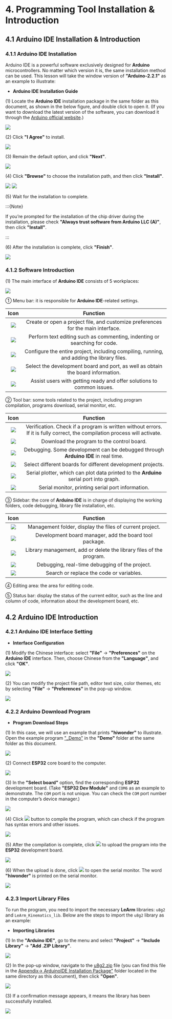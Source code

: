 # 4. Programming Tool Installation & Introduction

## 4.1 Arduino IDE Installation & Introduction

### 4.1.1 Arduino IDE Installation

Arduino IDE is a powerful software exclusively designed for **Arduino** microcontrollers. No matter which version it is, the same installation method can be used. This lesson will take the window version of **"Arduino-2.2.1"** as an example to illustrate:

* **Arduino IDE Installation Guide**

(1) Locate the **Arduino IDE** installation package in the same folder as this document, as shown in the below figure, and double click to open it. (If you want to download the latest version of the software, you can download it through the [Arduino official website](https://www.arduino.cc/en/software).)

<img src="../_static/media/chapter_4/section_1/media/image2.png" class="common_img" />

(2) Click **"I Agree"** to install.

<img src="../_static/media/chapter_4/section_1/media/image3.png" class="common_img" />

(3) Remain the default option, and click **"Next"**.

<img src="../_static/media/chapter_4/section_1/media/image4.png" class="common_img" />

(4) Click **"Browse"** to choose the installation path, and then click **"Install"**.

<img src="../_static/media/chapter_4/section_1/media/image5.png" class="common_img" />

<img src="../_static/media/chapter_4/section_1/media/image6.png" class="common_img" />

(5) Wait for the installation to complete.

:::{Note}

If you’re prompted for the installation of the chip driver during the installation, please check **"Always trust software from Arduino LLC (A)"**, then click **"Install"**.

:::

(6) After the installation is complete, click **"Finish"**.

<img src="../_static/media/chapter_4/section_1/media/image7.png" class="common_img" />

### 4.1.2 Software Introduction

(1) The main interface of **Arduino IDE** consists of 5 workplaces:

<img src="../_static/media/chapter_4/section_1/media/image8.png" class="common_img" />

① Menu bar: it is responsible for **Arduino IDE**-related settings.

| **Icon** | **Function** |
|:---:|:---:|
| <img src="../_static/media/chapter_4/section_1/media/image9.png" class="common_img" /> | Create or open a project file, and customize preferences for the main interface. |
| <img src="../_static/media/chapter_4/section_1/media/image10.png" class="common_img" /> | Perform text editing such as commenting, indenting or searching for code. |
| <img src="../_static/media/chapter_4/section_1/media/image11.png" class="common_img" /> | Configure the entire project, including compiling, running, and adding the library files. |
| <img src="../_static/media/chapter_4/section_1/media/image12.png" class="common_img" /> | Select the development board and port, as well as obtain the board information. |
| <img src="../_static/media/chapter_4/section_1/media/image13.png" class="common_img" /> | Assist users with getting ready and offer solutions to common issues. |

② Tool bar: some tools related to the project, including program compilation, programs download, serial monitor, etc.

| **Icon** | **Function** |
|:---:|:---:|
| <img src="../_static/media/chapter_4/section_1/media/image14.png" class="common_img" /> | Verification. Check if a program is written without errors. If it is fully correct, the compilation process will activate. |
| <img src="../_static/media/chapter_4/section_1/media/image15.png" class="common_img" /> | Download the program to the control board. |
| <img src="../_static/media/chapter_4/section_1/media/image16.png" class="common_img" /> | Debugging. Some development can be debugged through **Arduino IDE** in real time. |
| <img src="../_static/media/chapter_4/section_1/media/image17.png" class="common_img" /> | Select different boards for different development projects. |
| <img src="../_static/media/chapter_4/section_1/media/image18.png" class="common_img" /> | Serial plotter, which can plot data printed to the **Arduino** serial port into graph. |
| <img src="../_static/media/chapter_4/section_1/media/image19.png" class="common_img" /> | Serial monitor, printing serial port information. |

③ Sidebar: the core of **Arduino IDE** is in charge of displaying the working folders, code debugging, library file installation, etc.

| **Icon** | **Function** |
|:---:|:---:|
| <img src="../_static/media/chapter_4/section_1/media/image20.png" class="common_img" /> | Management folder, display the files of current project. |
| <img src="../_static/media/chapter_4/section_1/media/image21.png" class="common_img" /> | Development board manager, add the board tool package. |
| <img src="../_static/media/chapter_4/section_1/media/image22.png" class="common_img" /> | Library management, add or delete the library files of the program. |
| <img src="../_static/media/chapter_4/section_1/media/image23.png" class="common_img" /> | Debugging, real-time debugging of the project. |
| <img src="../_static/media/chapter_4/section_1/media/image24.png" class="common_img" /> | Search or replace the code or variables. |

④ Editing area: the area for editing code.

⑤ Status bar: display the status of the current editor, such as the line and column of code, information about the development board, etc.

## 4.2 Arduino IDE Introduction

### 4.2.1 Arduino IDE Interface Setting

* **Interface Configuration**

(1) Modify the Chinese interface: select **"File"** -> **"Preferences"** on the **Arduino IDE** interface. Then, choose Chinese from the **"Language"**, and click **"OK"**.

<img src="../_static/media/chapter_4/section_2/media/image2.png" class="common_img" />

(2) You can modify the project file path, editor text size, color themes, etc by selecting **"File"** -> **"Preferences"** in the pop-up window.

<img src="../_static/media/chapter_4/section_2/media/image3.png" class="common_img" />

### 4.2.2 Arduino Download Program

* **Program Download Steps**

(1) In this case, we will use an example that prints **"hiwonder"** to illustrate. Open the example program ["_Demo"]() in the **"Demo"** folder at the same folder as this document.

<img src="../_static/media/chapter_4/section_2/media/image4.png" class="common_img" />

(2) Connect **ESP32** core board to the computer.

<img src="../_static/media/chapter_4/section_2/media/image5.png" class="common_img" />

(3) In the **"Select board"** option, find the corresponding **ESP32** development board. (Take **"ESP32 Dev Module"** and `COM6` as an example to demonstrate. The `COM` port is not unique. You can check the `COM` port number in the computer’s device manager.)

<img src="../_static/media/chapter_4/section_2/media/image6.png" class="common_img" />

(4) Click <img src="../_static/media/chapter_4/section_2/media/image7.png"  /> button to compile the program, which can check if the program has syntax errors and other issues.

<img src="../_static/media/chapter_4/section_2/media/image8.png" class="common_img" />

(5) After the compilation is complete, click <img src="../_static/media/chapter_4/section_2/media/image9.png"  /> to upload the program into the **ESP32** development board.

<img src="../_static/media/chapter_4/section_2/media/image10.png" class="common_img" />

(6) When the upload is done, click <img src="../_static/media/chapter_4/section_2/media/image11.png"  /> to open the serial monitor. The word **"hiwonder"** is printed on the serial monitor.

<img src="../_static/media/chapter_4/section_2/media/image12.png" class="common_img" />

### 4.2.3 Import Library Files

To run the program, you need to import the necessary **LeArm** libraries: `u8g2` and `LeArm_Kinematics_lib`. Below are the steps to import the `u8g2` library as an example:

* **Importing Libraries**

(1) In the **"Arduino IDE"**, go to the menu and select **"Project"** -> **"Include Library"** -> **"Add .ZIP Library"**.

<img src="../_static/media/chapter_4/section_2/media/image13.png" class="common_img" />

(2) In the pop-up window, navigate to the [u8g2.zip]() file (you can find this file in the [Appendix-> ArduinoIDE Installation Package"]() folder located in the same directory as this document), then click **"Open"**.

<img src="../_static/media/chapter_4/section_2/media/image14.png" class="common_img" />

(3) If a confirmation message appears, it means the library has been successfully installed.

<img src="../_static/media/chapter_4/section_2/media/image15.png" class="common_img" />